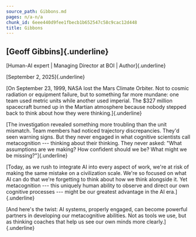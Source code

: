 ```yaml
---
source_path: Gibbons.md
pages: n/a-n/a
chunk_id: 6eee440d9fee1fbecb1b652547c58c9cac12d448
title: Gibbons
---
```

## **[Geoff Gibbins]{.underline}** 

[Human-AI expert \| Managing Director at BOI \| Author]{.underline}

[September 2, 2025]{.underline}

[On September 23, 1999, NASA lost the Mars Climate Orbiter. Not to
cosmic radiation or equipment failure, but to something far more
mundane: one team used metric units while another used imperial. The
\$327 million spacecraft burned up in the Martian atmosphere because
nobody stepped back to think about how they were thinking.]{.underline}

[The investigation revealed something more troubling than the unit
mismatch. Team members had noticed trajectory discrepancies. They\'d
seen warning signs. But they never engaged in what cognitive scientists
call metacognition --- thinking about their thinking. They never asked:
\"What assumptions are we making? How confident should we be? What might
we be missing?\"]{.underline}

[Today, as we rush to integrate AI into every aspect of work, we\'re at
risk of making the same mistake on a civilization scale. We\'re so
focused on what AI can do that we\'re forgetting to think about how we
think alongside it. Yet metacognition --- this uniquely human ability to
observe and direct our own cognitive processes --- might be our greatest
advantage in the AI era.]{.underline}

[And here\'s the twist: AI systems, properly engaged, can become
powerful partners in developing our metacognitive abilities. Not as
tools we use, but as thinking coaches that help us see our own minds
more clearly.]{.underline}
